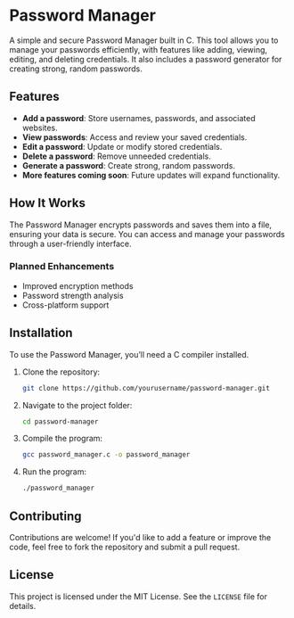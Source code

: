 # Password Manager

A simple and secure Password Manager built in C. This tool allows you to manage your passwords efficiently, with features like adding, viewing, editing, and deleting credentials. It also includes a password generator for creating strong, random passwords.

## Features
- **Add a password**: Store usernames, passwords, and associated websites.
- **View passwords**: Access and review your saved credentials.
- **Edit a password**: Update or modify stored credentials.
- **Delete a password**: Remove unneeded credentials.
- **Generate a password**: Create strong, random passwords.
- **More features coming soon**: Future updates will expand functionality.

## How It Works
The Password Manager encrypts passwords and saves them into a file, ensuring your data is secure. You can access and manage your passwords through a user-friendly interface.

### Planned Enhancements
- Improved encryption methods
- Password strength analysis
- Cross-platform support

## Installation
To use the Password Manager, you’ll need a C compiler installed.

1. Clone the repository:
    ```bash
    git clone https://github.com/yourusername/password-manager.git
    ```
2. Navigate to the project folder:
    ```bash
    cd password-manager
    ```
3. Compile the program:
    ```bash
    gcc password_manager.c -o password_manager
    ```
4. Run the program:
    ```bash
    ./password_manager
    ```

## Contributing
Contributions are welcome! If you'd like to add a feature or improve the code, feel free to fork the repository and submit a pull request.

## License
This project is licensed under the MIT License. See the `LICENSE` file for details.